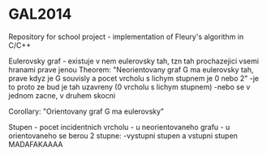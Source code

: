 GAL2014
=======

Repository for school project - implementation of Fleury's algorithm in C/C++

Eulerovsky graf - existuje v nem eulerovsky tah, tzn tah prochazejici vsemi hranami prave jenou
Theorem: "Neorientovany graf G ma eulerovsky tah, prave kdyz je G souvisly a pocet vrcholu s lichym stupnem je 0 nebo 2"
    -je to proto ze bud je tah uzavreny (0 vrcholu s lichym stupnem)
    -nebo se v jednom zacne, v druhem skocni
    
Corollary: "Orientovany graf G ma eulerovsky"

Stupen  - pocet incidentnich vrcholu - u neorientovaneho grafu
        - u orientovaneho se berou 2 stupne: -vystupni stupen a vstupni stupen MADAFAKAAAA
